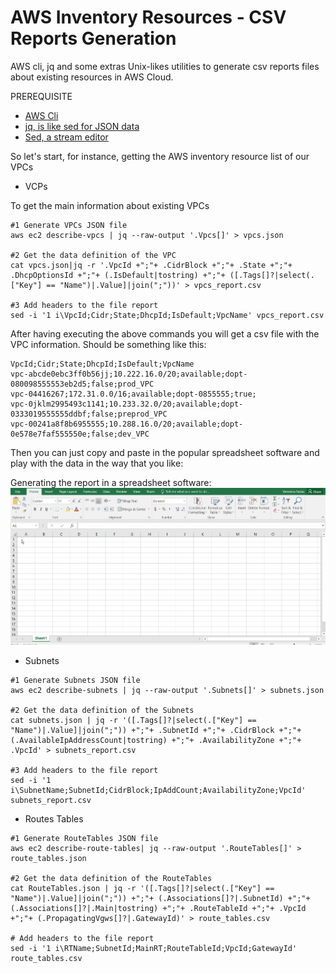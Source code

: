 # AWS Inventory Resources - CSV Reports Generation
AWS cli, jq and some extras Unix-likes utilities to generate csv reports files about existing resources in AWS Cloud.

PREREQUISITE

- [AWS Cli](https://docs.aws.amazon.com/cli/latest/userguide/install-linux-al2017.html) 
- [jq, is like sed for JSON data](https://stedolan.github.io/jq/download/)
- [Sed, a stream editor](https://www.gnu.org/software/sed/manual/sed.html)


So let's start, for instance, getting the AWS inventory resource list of our VPCs
- VCPs

To get the main information about existing VPCs

~~~~
#1 Generate VPCs JSON file
aws ec2 describe-vpcs | jq --raw-output '.Vpcs[]' > vpcs.json

#2 Get the data definition of the VPC
cat vpcs.json|jq -r '.VpcId +";"+ .CidrBlock +";"+ .State +";"+ .DhcpOptionsId +";"+ (.IsDefault|tostring) +";"+ ([.Tags[]?|select(.["Key"] == "Name")|.Value]|join(";"))' > vpcs_report.csv

#3 Add headers to the file report 
sed -i '1 i\VpcId;Cidr;State;DhcpId;IsDefault;VpcName' vpcs_report.csv
~~~~

After having executing the above commands you will get a csv file with the VPC information. Should be something like this:

~~~~
VpcId;Cidr;State;DhcpId;IsDefault;VpcName
vpc-abcde0ebc3ff0b56jj;10.222.16.0/20;available;dopt-080098555553eb2d5;false;prod_VPC
vpc-04416267;172.31.0.0/16;available;dopt-0855555;true;
vpc-0jklm2995493c1141;10.233.32.0/20;available;dopt-0333019555555ddbf;false;preprod_VPC
vpc-00241a8f8b6955555;10.288.16.0/20;available;dopt-0e578e7faf555550e;false;dev_VPC
~~~~

Then you can just copy and paste in the popular spreadsheet software and play with the data in the way that you like:

Generating the report in a spreadsheet software: ![alt text](/CreatingVPCReport.gif)

- Subnets

~~~~
#1 Generate Subnets JSON file
aws ec2 describe-subnets | jq --raw-output '.Subnets[]' > subnets.json

#2 Get the data definition of the Subnets
cat subnets.json | jq -r '([.Tags[]?|select(.["Key"] == "Name")|.Value]|join(";")) +";"+ .SubnetId +";"+ .CidrBlock +";"+ (.AvailableIpAddressCount|tostring) +";"+ .AvailabilityZone +";"+ .VpcId' > subnets_report.csv

#3 Add headers to the file report 
sed -i '1 i\SubnetName;SubnetId;CidrBlock;IpAddCount;AvailabilityZone;VpcId' subnets_report.csv
~~~~

- Routes Tables

~~~~
#1 Generate RouteTables JSON file
aws ec2 describe-route-tables| jq --raw-output '.RouteTables[]' > route_tables.json

#2 Get the data definition of the RouteTables
cat RouteTables.json | jq -r '([.Tags[]?|select(.["Key"] == "Name")|.Value]|join(";")) +";"+ (.Associations[]?|.SubnetId) +";"+ (.Associations[]?|.Main|tostring) +";"+ .RouteTableId +";"+ .VpcId +";"+ (.PropagatingVgws[]?|.GatewayId)' > route_tables.csv

# Add headers to the file report 
sed -i '1 i\RTName;SubnetId;MainRT;RouteTableId;VpcId;GatewayId' route_tables.csv
~~~~
